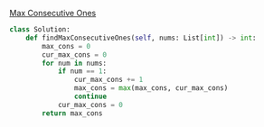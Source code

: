 [Max Consecutive Ones](https://leetcode.com/explore/learn/card/fun-with-arrays/521/introduction/3238/)

```python
class Solution:
    def findMaxConsecutiveOnes(self, nums: List[int]) -> int:
        max_cons = 0
        cur_max_cons = 0
        for num in nums:
            if num == 1:
                cur_max_cons += 1
                max_cons = max(max_cons, cur_max_cons)
                continue
            cur_max_cons = 0
        return max_cons

```

